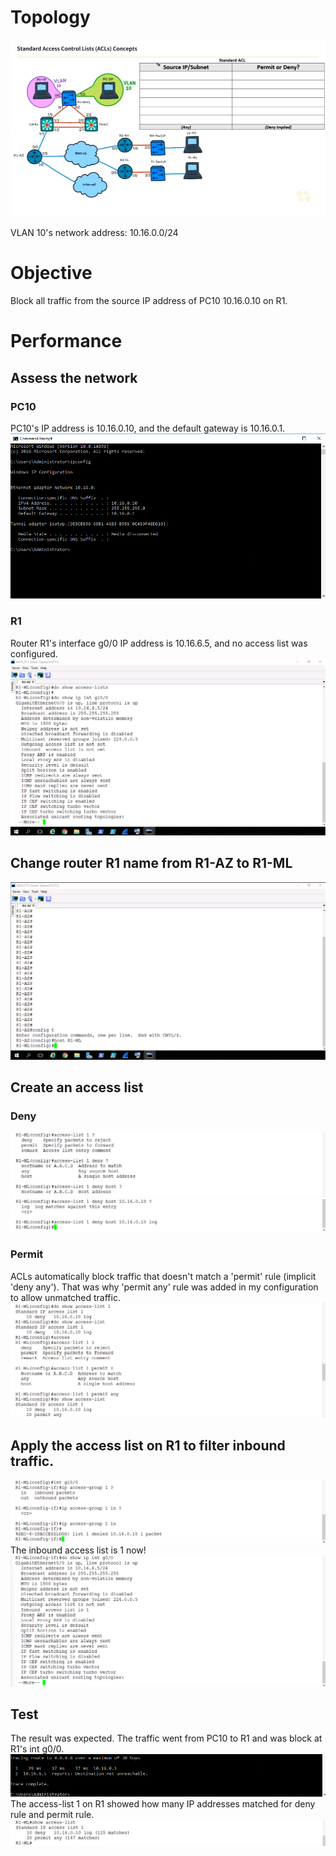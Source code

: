 # Topology
![ACLs](/Images/ACL3.png)

VLAN 10's network address: 10.16.0.0/24

# Objective
Block all traffic from the source IP address of PC10 10.16.0.10 on R1.

# Performance

## Assess the network
### PC10
PC10's IP address is 10.16.0.10, and the default gateway is 10.16.0.1.
![ACLs](/Images/ACL9.png)
### R1
Router R1's interface g0/0 IP address is 10.16.6.5, and no access list was configured.
![ACLs](/Images/ACL2.png)

## Change router R1 name from R1-AZ to R1-ML
![ACLs](/Images/ACL1.png)

## Create an access list
### Deny
![ACLs](/Images/ACL4.png)
![ACLs](/Images/ACL5.png)

### Permit
ACLs automatically block traffic that doesn't match a 'permit' rule (implicit 'deny any'). That was why 'permit any' rule was added in my configuration to allow unmatched traffic.
![ACLs](/Images/ACL12.png)

##  Apply the access list on R1 to filter inbound traffic.
![ACLs](/Images/ACL7.png)
The inbound access list is 1 now!
![ACLs](/Images/ACL8.png)

## Test
The result was expected. The traffic went from PC10 to R1 and was block at R1's int g0/0.
![ACLs](/Images/ACL11.png)
The access-list 1 on R1 showed how many IP addresses matched for deny rule and permit rule.
![ACLs](/Images/ACL10.png)










## 

